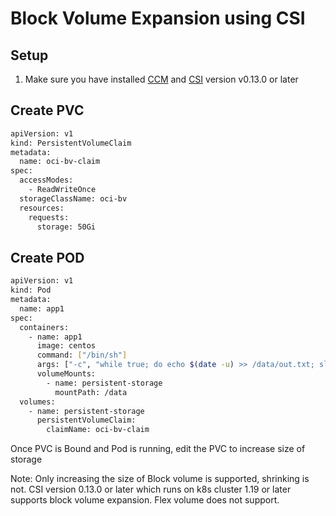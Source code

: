 # Block Volume Expansion using CSI

## Setup 

1. Make sure you have installed [CCM](../README.md) and [CSI](../container-storage-interface.md) version v0.13.0 or later

## Create PVC

```bash
apiVersion: v1
kind: PersistentVolumeClaim
metadata:
  name: oci-bv-claim
spec:
  accessModes:
    - ReadWriteOnce
  storageClassName: oci-bv
  resources:
    requests:
      storage: 50Gi
```

## Create POD

```bash
apiVersion: v1
kind: Pod
metadata:
  name: app1
spec:
  containers:
    - name: app1
      image: centos
      command: ["/bin/sh"]
      args: ["-c", "while true; do echo $(date -u) >> /data/out.txt; sleep 5; done"]
      volumeMounts:
        - name: persistent-storage
          mountPath: /data
  volumes:
    - name: persistent-storage
      persistentVolumeClaim:
        claimName: oci-bv-claim
```

Once PVC is Bound and Pod is running, edit the PVC to increase size of storage

Note: 
Only increasing the size of Block volume is supported, shrinking is not. 
CSI version 0.13.0 or later which runs on k8s cluster 1.19 or later supports block volume expansion.
Flex volume does not support. 
